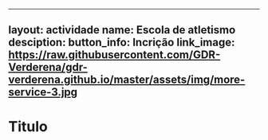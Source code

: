 




---
layout: actividade
name: Escola de atletismo
desciption: 
button_info: Incrição
link_image: https://raw.githubusercontent.com/GDR-Verderena/gdr-verderena.github.io/master/assets/img/more-service-3.jpg
---
# Titulo

